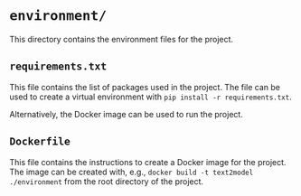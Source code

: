 # `environment/`

This directory contains the environment files for the project.

## `requirements.txt`

This file contains the list of packages used in the project. The file can be used to create a virtual environment with `pip install -r requirements.txt`.

Alternatively, the Docker image can be used to run the project.

## `Dockerfile`

This file contains the instructions to create a Docker image for the project. The image can be created with, e.g., `docker build -t text2model ./environment` from the root directory of the project.
